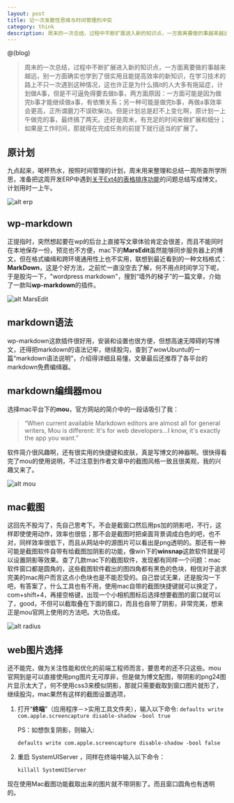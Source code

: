 ```yaml
---
layout: post
title: 记一次发散性思维与时间管理的冲突
category: think
description: 周末的一次总结，过程中不断扩展进入新的知识点，一方面离要做的事越来越远，别一方面确实也学到了很实用且能提高效率的新知识，在学习技术的路上不只一次遇到这种情况，这也许正是为什么搞it的人大多有拖延症，计划做A事，但是不可逼免得要去做b事，两方面原因：一方面可能是因为做完b事才能继续做a事，有依懒关系；另一种可能是做完b事，再做a事效率会更高，正所谓磨刀不误砍柴功。但是计划总是赶不上变化啊，原计划一上午做完的事，最终搞了两天。还好是周末，有充足的时间来做扩展和细分；如果是工作时间，那就得在完成任务的前提下就行适当的扩展了。
---
```


@(blog)
> 周末的一次总结，过程中不断扩展进入新的知识点，一方面离要做的事越来越远，别一方面确实也学到了很实用且能提高效率的新知识，在学习技术的路上不只一次遇到这种情况，这也许正是为什么搞it的人大多有拖延症，计划做A事，但是不可逼免得要去做b事，两方面原因：一方面可能是因为做完b事才能继续做a事，有依懒关系；另一种可能是做完b事，再做a事效率会更高，正所谓磨刀不误砍柴功。但是计划总是赶不上变化啊，原计划一上午做完的事，最终搞了两天。还好是周末，有充足的时间来做扩展和细分；如果是工作时间，那就得在完成任务的前提下就行适当的扩展了。

## 原计划

九点起来，喝杯热水，按照时间管理的计划，周末用来整理和总结一周所查所学所思，准备把这周开发ERP中遇到[关于Ext4的表格排序功能][1]的问题总结写成博文，计划用时一上午。

![alt erp][2]

## wp-markdown

正提指时，突然想起要在wp的后台上直接写文章体验肯定会很差，而且不能同时在本地保存一份，预览也不方便，mac下的**MarsEdit**虽然能够同步服务器上的博文，但在格式编缉和跨环境通用性上也不实用，联想到最近看到的一种文档格式：**MarkDown**，这是个好方法，之前忙一直没空去了解，何不用点时间学习下呢，于是股沟一下，"wordpress markdown"，搜到“墙外的梯子”的一篇文章，介始了一款叫**wp-markdown**的插件。

![alt MarsEdit][3]

## markdown语法

wp-markdown这款插件很好用，安装和设置也很方便，但想高速无障碍的写博文，还得把markdown的语法记牢，继续股沟，查到了wowUbuntu的一篇“markdown语法说明”，介绍得详细且易懂，文章最后还推荐了各平台的markdown免费编缉器。

## markdown编缉器mou

选择mac平台下的**mou**，官方网站的简介中的一段话吸引了我：

> “When current available Markdown editors are almost all for general writers, Mou is different: It's for web developers…I know, it's exactly the app you want.”

软件简介很风趣啊，还有很实用的快捷键和皮肤，真是写博文的神器啊。很快得看完了mou的使用说明，不过注意到作者文章中的截图风格一致且很美观，我的兴趣又来了。

![alt mou][4]

## mac截图

这回先不股沟了，先自己思考下。不会是截窗口然后用ps加的阴影吧，不行，这样即使使用动作，效率也很低；那不会是截图时把桌面背景调成白色的吧，也不对，同样效率很低下，而且从网站中的源图片可以看出是png透明的。那还有一种可能是截图软件自带有给截图加阴影的功能，像win下的**winsnap**这款软件就是可以设置阴影等效果。查了几款mac下的截图软件，发现都有同样一个问题：mac软件窗口都是圆角的，这些截图软件截出的图四角都有黑色的色块，相信对于追求完美的mac用户而言这点小色块也是不能忍受的。自己尝试无果，还是股沟一下吧，有答案了，什么工具也有不用，使用mac自带的截图快捷键就可以换定了，com+shift+4，再接空格键，出现一个小相机图标后选择想要截图的窗口就可以了，good，不但可以截取叠在下面的窗口，而且也自带了阴影，非常完美，想来正是mou官网上使用的方法吧。大功告成。

![alt radius][5]

## web图片选择

还不能完，做为关注性能和优化的前端工程师而言，要思考的还不只这些。mou官网到是可以直接使用png图片无可厚非，但是做为博文配图，带阴影的png24图片显示太大了，何不使用css3来模似阴影，那就只需要截取到窗口图片就形了，继续股沟，mac果然有这样的截图设置选项，

1.  打开“**终端**”（应用程序－>实用工具文件夹），输入以下命令: `defaults write com.apple.screencapture disable-shadow -bool true`

    PS：如想恢复阴影，则输入:

    `defaults write com.apple.screencapture disable-shadow -bool false`

2.  重启 SystemUIServer ，同样在终端中输入以下命令：

    `killall SystemUIServer`

现在使用Mac截图功能截取出来的图片就不带阴影了。而且窗口圆角也有透明的。

 [1]: http://webfing.github.io/ext4-grid-sort/
 [2]: https://app.yinxiang.com/shard/s1/sh/d5b4e4fa-e327-46a9-b31c-a8309fb20615/7e39e2517aabe032310df67014d4d477/res/fc8ece06-c225-47b4-833b-75f5eec1a80b/erp.jpg?resizeSmall&width=832&alpha=
 [3]: https://app.yinxiang.com/shard/s1/sh/d5b4e4fa-e327-46a9-b31c-a8309fb20615/7e39e2517aabe032310df67014d4d477/res/a0cb82f1-f1c6-4f61-95ee-5cd49fcff3c7/marsedit.png?resizeSmall&width=832&alpha=
 [4]: https://app.yinxiang.com/shard/s1/sh/d5b4e4fa-e327-46a9-b31c-a8309fb20615/7e39e2517aabe032310df67014d4d477/res/cc1a33f8-50b5-4d4a-b348-54fcb55b9ba7/mou.png?resizeSmall&width=832&alpha=
 [5]: https://app.yinxiang.com/shard/s1/sh/d5b4e4fa-e327-46a9-b31c-a8309fb20615/7e39e2517aabe032310df67014d4d477/res/18c7ddfe-8069-4164-a305-3b39294b596a/radius.jpg?resizeSmall&width=832&alpha=


